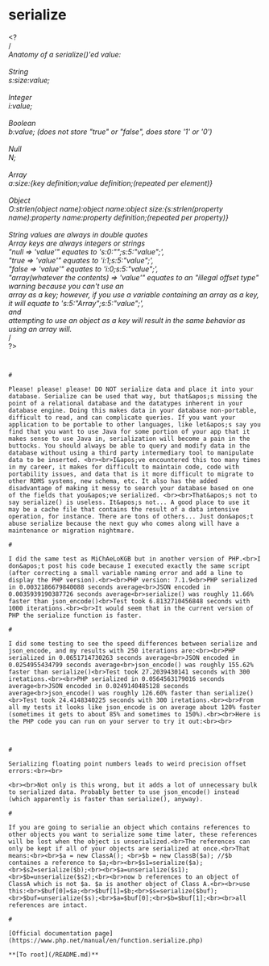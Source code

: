 # serialize



&lt;?<br>/*<br>Anatomy of a serialize()&apos;ed value:<br><br> String<br> s:size:value;<br><br> Integer<br> i:value;<br><br> Boolean<br> b:value; (does not store "true" or "false", does store &apos;1&apos; or &apos;0&apos;)<br><br> Null<br> N;<br><br> Array<br> a:size:{key definition;value definition;(repeated per element)}<br><br> Object<br> O:strlen(object name):object name:object size:{s:strlen(property name):property name:property definition;(repeated per property)}<br><br> String values are always in double quotes<br> Array keys are always integers or strings<br>    "null =&gt; &apos;value&apos;" equates to &apos;s:0:"";s:5:"value";&apos;,<br>    "true =&gt; &apos;value&apos;" equates to &apos;i:1;s:5:"value";&apos;,<br>    "false =&gt; &apos;value&apos;" equates to &apos;i:0;s:5:"value";&apos;,<br>    "array(whatever the contents) =&gt; &apos;value&apos;" equates to an "illegal offset type" warning because you can&apos;t use an<br>    array as a key; however, if you use a variable containing an array as a key, it will equate to &apos;s:5:"Array";s:5:"value";&apos;,<br>     and<br>    attempting to use an object as a key will result in the same behavior as using an array will.<br>*/<br>?>
```
  

#

Please! please! please! DO NOT serialize data and place it into your database. Serialize can be used that way, but that&apos;s missing the point of a relational database and the datatypes inherent in your database engine. Doing this makes data in your database non-portable, difficult to read, and can complicate queries. If you want your application to be portable to other languages, like let&apos;s say you find that you want to use Java for some portion of your app that it makes sense to use Java in, serialization will become a pain in the buttocks. You should always be able to query and modify data in the database without using a third party intermediary tool to manipulate data to be inserted. <br><br>I&apos;ve encountered this too many times in my career, it makes for difficult to maintain code, code with portability issues, and data that is it more difficult to migrate to other RDMS systems, new schema, etc. It also has the added disadvantage of making it messy to search your database based on one of the fields that you&apos;ve serialized. <br><br>That&apos;s not to say serialize() is useless. It&apos;s not... A good place to use it may be a cache file that contains the result of a data intensive operation, for instance. There are tons of others... Just don&apos;t abuse serialize because the next guy who comes along will have a maintenance or migration nightmare.  

#

I did the same test as MiChAeLoKGB but in another version of PHP.<br>I don&apos;t post his code because I executed exactly the same script (after correcting a small variable naming error and add a line to display the PHP version).<br><br>PHP version: 7.1.9<br>PHP serialized in 0.0032186679840088 seconds average<br>JSON encoded in 0.0035939190387726 seconds average<br>serialize() was roughly 11.66% faster than json_encode()<br>Test took 6.8132710456848 seconds with 1000 iterations.<br><br>It would seem that in the current version of PHP the serialize function is faster.  

#

I did some testing to see the speed differences between serialize and json_encode, and my results with 250 iterations are:<br><br>PHP serialized in 0.0651714730263 seconds average<br>JSON encoded in 0.0254955434799 seconds average<br>json_encode() was roughly 155.62% faster than serialize()<br>Test took 27.2039430141 seconds with 300 iretations.<br><br>PHP serialized in 0.0564563179016 seconds average<br>JSON encoded in 0.0249140485128 seconds average<br>json_encode() was roughly 126.60% faster than serialize()<br>Test took 24.4148340225 seconds with 300 iretations.<br><br>From all my tests it looks like json_encode is on average about 120% faster (sometimes it gets to about 85% and sometimes to 150%).<br><br>Here is the PHP code you can run on your server to try it out:<br><br>

```
<?php

// fillArray function myde by Peter Bailey
function fillArray($depth, $max){
    static $seed;
    if (is_null($seed)){
        $seed = array(&apos;a&apos;, 2, &apos;c&apos;, 4, &apos;e&apos;, 6, &apos;g&apos;, 8, &apos;i&apos;, 10);
    }
    if ($depth &lt; $max){
        $node = array();
        foreach ($seed as $key){
            $node[$key] = fillArray( $depth + 1, $max );
        }
        return $node;
    }
    return &apos;empty&apos;;
}

function testSpeed($testArray, $iterations = 100){

    $json_time = array();
    $serialize_time = array();
    $test_start = microtime(true);

    for ($x = 1; $x &lt;= $iterations; $x++){
        $start = microtime(true);
        json_encode($testArray);
        $json_time[] = microtime(true) - $start;

        $start = microtime(true);
        serialize($testArray);
        $serialize_time[] = microtime(true) - $start;
    }

    $test_lenght = microtime(true) - $test_start;
    $json_average = array_sum($json_time) / count($json_time);
    $serialize_average = array_sum($serialize_time) / count($serialize_time);

    $result = "PHP serialized in ".$serialize_average." seconds average&lt;br&gt;";
    $result .= "JSON encoded in ".$json_average." seconds average&lt;br&gt;";

    if ($json_average &lt; $serialize_average){
        $result .= "json_encode() was roughly ".number_format( ($serialize_average / $json_average - 1 ) * 100, 2 )."% faster than serialize()&lt;br&gt;";
    } else if ( $serializeTime &lt; $jsonTime ){
        $result .= "serialize() was roughly ".number_format( ($json_average / $serialize_average - 1 ) * 100, 2 )."% faster than json_encode()&lt;br&gt;";
    } else {
        $result .= "No way!&lt;br&gt;";
    }

    $result .= "Test took ".$test_lenght." seconds with ".$iterations." iterations.";

    return $result;

}

// Change the number of iterations (250) to lower if you exceed your maximum execution time
echo testSpeed(fillArray(0, 5), 250);

?>
```
  

#

Serializing floating point numbers leads to weird precision offset errors:<br><br>

```
<?php

echo round(96.670000000000002, 2);
// 96.67

echo serialize(round(96.670000000000002, 2));
// d:96.670000000000002;

echo serialize(96.67);
// d:96.670000000000002;

?>
```
<br><br>Not only is this wrong, but it adds a lot of unnecessary bulk to serialized data. Probably better to use json_encode() instead (which apparently is faster than serialize(), anyway).  

#

If you are going to serialie an object which contains references to other objects you want to serialize some time later, these references will be lost when the object is unserialized.<br>The references can only be kept if all of your objects are serialized at once.<br>That means:<br><br>$a = new ClassA(); <br>$b = new ClassB($a); //$b containes a reference to $a;<br><br>$s1=serialize($a);<br>$s2=serialize($b);<br><br>$a=unserialize($s1);<br>$b=unserialize($s2);<br><br>now b references to an object of ClassA which is not $a. $a is another object of Class A.<br><br>use this:<br>$buf[0]=$a;<br>$buf[1]=$b;<br>$s=serialize($buf);<br>$buf=unserialize($s);<br>$a=$buf[0];<br>$b=$buf[1];<br><br>all references are intact.  

#

[Official documentation page](https://www.php.net/manual/en/function.serialize.php)

**[To root](/README.md)**
